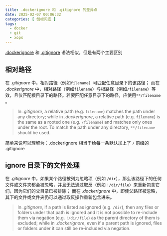 ```yaml
---
title: .dockerignore 和 .gitignore 的差异点
date: 2025-02-07 00:06:32
categories: [ 刨根问底 ]
tags:
  - docker
  - git
  - xops
---
```


[.dockerignore](https://docs.docker.com/reference/dockerfile/#dockerignore-file) 和 [.gitignore](https://git-scm.com/docs/gitignore) 语法相似，但是有两个主要区别

<!-- more -->

## 相对路径

在 _.gitignore_ 中，相对路径（例如`filename`）可匹配任意目录下的该路径；
而在 _.dockerignore_ 中，相对路径（例如`filename`）与根路径（例如`/filename`）等效，且仅匹配根目录下的路径。若要匹配任意目录下的路径，应使用`**/filename` 。

> In _.gitignore_, a relative path (e.g. `filename`) matches the path under any directory;
> while in _.dockerignore_, a relative path (e.g. `filename`) is the same as a rooted one (e.g. `/filename`) and matches only ones under the root. To match the path under any directory, `**/filename` should be used.

简单来说可以理解为：.dockerignore 相当于给每一条默认加上了 `/` 前缀的 .gitignore

## ignore 目录下的文件处理

在 _.gitignore_ 中，如果某个路径被列为忽略项（例如 `/dir`），那么该路径下的任何文件或文件夹都会被忽略，并且无法通过取反（例如 `!/dir/file`）来重新包含它们，因为它们的父目录已被排除；
而在 _.dockerignore_ 中，即使父路径被忽略，其下的文件或文件夹仍可以通过取反操作重新包含进来。

> In _.gitignore_, if a path is listed as ignored (e.g. `/dir`), then any files or folders under that path is ignored and it is not possible to re-include them via negation (e.g. `!/dir/file`) as the parent directory of them is excluded;
> while in _.dockerignore_, even if a parent path is ignored, files or folders under it can still be re-included via negation.
